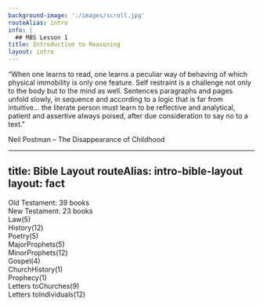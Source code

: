 ```yaml
---
background-image: './images/scroll.jpg'
routeAlias: intro
info: |
  ## MBS Lesson 1
title: Introduction to Reasoning
layout: intro
---
```


“When one learns to read, one learns a peculiar way of behaving of which physical immobility is only one feature. Self restraint is a challenge not only to the body but to the mind as well. Sentences paragraphs and pages unfold slowly, in sequence and according to a logic that is far from intuitive...  the literate person must learn to be reflective and analytical, patient and assertive always poised, after due consideration to say no to a text."

Neil Postman – The Disappearance of Childhood

---
title: Bible Layout
routeAlias: intro-bible-layout
layout: fact
---
<div>Old Testament: 39 books</div>
<div v-click='2'>New Testament: 23 books
</div>
<div v-click='3'>Law(5)
</div>
<div v-click='4'>History(12)
</div>
<div v-click='5'>Poetry(5)
</div>
<div v-click='6'>MajorProphets(5)
</div>
<div v-click='7'>MinorProphets(12)
</div>
<div v-click='8'>Gospel(4)
</div>
<div v-click='9'>ChurchHistory(1)
</div>
<div v-click='10'>Prophecy(1)
</div>
<div v-click='11'>Letters toChurches(9)
</div>
<div v-click='12'>Letters toIndividuals(12)
</div>